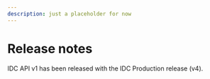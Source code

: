 ```yaml
---
description: just a placeholder for now
---
```


# Release notes

IDC API v1 has been released with the IDC Production release (v4).
